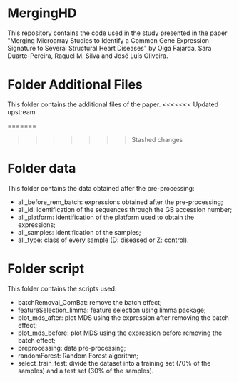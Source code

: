 # MergingHD
This repository contains the code used in the study presented in the paper "Merging Microarray Studies to Identify a Common Gene Expression Signature to Several Structural Heart Diseases" by Olga Fajarda, Sara Duarte-Pereira, Raquel M. Silva and José Luís Oliveira.

# Folder Additional Files
This folder contains the additional files of the paper.
<<<<<<< Updated upstream

=======
 
>>>>>>> Stashed changes
# Folder data
This folder contains the data obtained after the pre-processing:
- all_before_rem_batch: expressions obtained after the pre-processing;
- all_id: identification of the sequences through the GB accession number;
- all_platform: identification of the platform used to obtain the expressions;
- all_samples: identification of the samples;
- all_type: class of every sample (D: diseased or Z: control).

# Folder script
This folder contains the scripts used:
- batchRemoval_ComBat: remove the batch effect;
- featureSelection_limma: feature selection using limma package;
- plot_mds_after: plot MDS using the expression after removing the batch effect;
- plot_mds_before: plot MDS using the expression before removing the batch effect;
- preprocessing: data pre-processing;
- randomForest: Random Forest algorithm;
- select_train_test: divide the dataset into a training set (70% of the samples) and a test set (30% of the samples).
